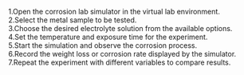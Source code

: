 1.Open the corrosion lab simulator in the virtual lab environment.<br>
2.Select the metal sample to be tested.<br>
3.Choose the desired electrolyte solution from the available options.<br>
4.Set the temperature and exposure time for the experiment.<br>
5.Start the simulation and observe the corrosion process.<br>
6.Record the weight loss or corrosion rate displayed by the simulator.<br>
7.Repeat the experiment with different variables to compare results.<br>
